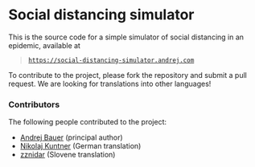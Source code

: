 # Social distancing simulator

This is the source code for a simple simulator of social distancing in an epidemic,
available at

> [`https://social-distancing-simulator.andrej.com`](http://social-distancing-simulator.andrej.com/)

To contribute to the project, please fork the repository and submit a pull request.
We are looking for translations into other languages!

### Contributors

The following people contributed to the project:

* [Andrej Bauer](http://www.andrej.com/) (principal author)
* [Nikolaj Kuntner](https://github.com/Nikolaj-K) (German translation)
* [zznidar](https://github.com/zznidar) (Slovene translation)
